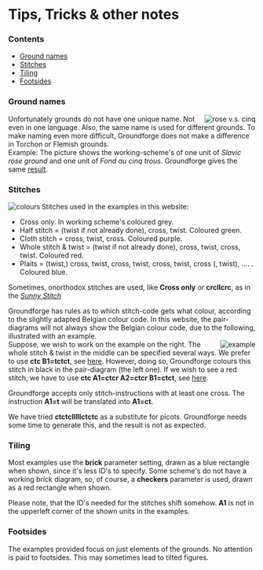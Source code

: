 <body>
<h1>Tips, Tricks & other notes</h1>

<h3>Contents</h3>
<p><ul>
<li><a href="#trck-grna">Ground names</a></li>
<li><a href="#trck-stch">Stitches</a></li>
<li><a href="#trck-tile">Tiling</a></li>
<li><a href="#trck-foot">Footsides</a></li>
</ul></p>

<h3 id="trck-grna">Ground names</h3>
<p>
<img alt="rose v.s. cinq" align="right" src="https://maetempels.github.io/MAE-gf/images_wt/gf-slaaf-vierge.png">
Unfortunately grounds do not have one unique name. Not even in one language. Also, the same name is used for different grounds. To make naming even more difficult, Groundforge does not make a difference in Torchon or Flemish grounds.<br> 
Example: The picture shows the working-scheme's of one unit of <i>Slavic rose ground</i> and one unit of <i>Fond au cinq trous</i>. Groundforge gives the same <a href="https://d-bl.github.io/GroundForge/index.html?m=5831%20-4-7%3Bbricks%3B16%3B16%3B0%3B0&s1=ct%20A1%3Dctct%20C1%3Dctct">result</a>.
</p>

<h3 id="trck-stch">Stitches</h3>
<p>
<img alt="colours" align="left" src="https://maetempels.github.io/MAE-gf/images_wt/gf-kleurtjes.png">
Stitches used in the examples in this website:<br>
<ul>
<li>Cross only. In working scheme's coloured grey.</li>
<li>Half stitch = (twist if not already done), cross, twist. Coloured green.</li>
<li>Cloth stitch = cross, twist, cross. Coloured purple.</li>
<li>Whole stitch & twist = (twist if not already done), cross, twist, cross, twist. Coloured red.</li>
<li>Plaits = (twist,) cross, twist, cross, twist, cross, twist, cross (, twist), .... . Coloured blue.</li>
 </ul>
</p>
<p>
Sometimes, onorthodox stitches are used, like <b>Cross only</b> or <b>crcllcrc</b>, as in the 
<a href="https://github.com/MAETempels/MAE-gf/wiki/Marian's-patterns#sunny-stitch"><i>Sunny Stitch</i></a>
</p>
<p>
Groundforge has rules as to which stitch-code gets what colour, according to the slightly adapted Belgian colour code. In this website, the pair-diagrams will not always show the Belgian colour code, due to the following, illustrated with an example. <br>

<img alt="example" align="right" src="https://maetempels.github.io/MAE-gf/images_wt/gf-tctct.png">
Suppose, we wish to work on the example on the right. The whole stitch & twist in the middle can be specified several ways. We prefer to use <b>ctc B1=tctct</b>, see 
<a href="https://d-bl.github.io/GroundForge/index.html?m=88%2011%3Bbricks%3B16%3B16%3B0%3B0&s1=ctc%20B1%3Dtctct">here</a>. 
However, doing so, Groundforge colours this stitch in black in the pair-diagram (the left one). If we wish to see a red stitch, we have to use <b>ctc A1=ctcr A2=ctcr B1=ctct</b>, see 
<a href="https://d-bl.github.io/GroundForge/index.html?m=88%2011%3Bbricks%3B16%3B16%3B0%3B0&s1=ctc%20B1%3Dctct%20A2%3Dctcr%20A1%3Dctcr">here</a>.<br>

Groundforge accepts only stitch-instructions with at least one cross. The instruction <b>A1=t</b> will be translated into <b>A1=ct</b>. </p>
<p>
We have tried <b>ctctclllllctctc</b> as a substitute for picots. Groundforge needs some time to generate this, and the result is not as expected.
</p>

<h3 id="trck-tile">Tiling</h3>
<p>
Most examples use the <b>brick</b> parameter setting, drawn as a blue rectangle when shown, since it's less ID's to specify. Some scheme's do not have a working brick diagram, so, of course, a <b>checkers</b> parameter is used, drawn as a red rectangle when shown. <br>

Please note, that the ID's needed for the stitches shift somehow. <b>A1</b> is not in the upperleft corner of the shown units in the examples.
</p>

<h3 id="trck-foot">Footsides</h3>
<p>
The examples provided focus on just elements of the grounds. No attention is paid to footsides. This may sometimes lead to tilted figures.
</p> 

</body>
